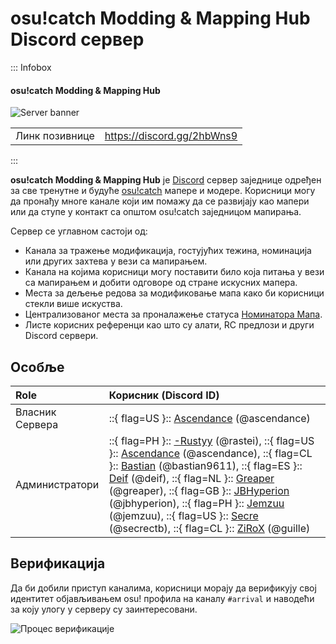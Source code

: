 # osu!catch Modding & Mapping Hub Discord сервер

::: Infobox

<!-- lint ignore heading-increment -->

#### osu!catch Modding & Mapping Hub

![Server banner](img/banner.jpg "osu!catch Modding & Mapping Hub банер сервера, дизајниран од стране корисника Greaper")

|  |  |
| :-- | :-- |
| Линк позивнице | <https://discord.gg/2hbWns9> |

:::

**osu!catch Modding & Mapping Hub** је [Discord](https://discord.com) сервер заједнице одређен за све тренутне и будуће [osu!catch](/wiki/Game_mode/osu!catch) мапере и модере. Корисници могу да пронађу многе канале који им помажу да се развијају као мапери или да ступе у контакт са општом osu!catch заједницом мапирања.

Сервер се углавном састоји од:

- Канала за тражење модификација, гостујућих тежина, номинација или других захтева у вези са мапирањем.
- Канала на којима корисници могу поставити било која питања у вези са мапирањем и добити одговоре од стране искусних мапера.
- Места за дељење редова за модификовање мапа како би корисници стекли више искуства.
- Централизованог места за проналажење статуса [Номинатора Мапа](/wiki/People/Beatmap_Nominators).
- Листе корисних референци као што су алати, RC предлози и други Discord сервери.

## Особље

| Role | Корисник (Discord ID) |
| :-- | :-- |
| Власник Сервера | ::{ flag=US }:: [Ascendance](https://osu.ppy.sh/users/2931883) (@ascendance) |
| Администратори | ::{ flag=PH }:: [-Rustyy](https://osu.ppy.sh/users/16355636) (@rastei), ::{ flag=US }:: [Ascendance](https://osu.ppy.sh/users/2931883) (@ascendance), ::{ flag=CL }:: [Bastian](https://osu.ppy.sh/users/6345176) (@bastian9611), ::{ flag=ES }:: [Deif](https://osu.ppy.sh/users/318565) (@deif), ::{ flag=NL }:: [Greaper](https://osu.ppy.sh/users/2369776) (@greaper), ::{ flag=GB }:: [JBHyperion](https://osu.ppy.sh/users/4879508) (@jbhyperion), ::{ flag=PH }:: [Jemzuu](https://osu.ppy.sh/users/7890134) (@jemzuu), ::{ flag=US }:: [Secre](https://osu.ppy.sh/users/2306637) (@secrectb), ::{ flag=CL }:: [ZiRoX](https://osu.ppy.sh/users/200768) (@guille) |

## Верификација

Да би добили приступ каналима, корисници морају да верификују свој идентитет објављивањем osu! профила на каналу `#arrival` и наводећи за коју улогу у серверу су заинтересовани.

![Процес верификације](img/auth.jpg?1 "Када се придруже серверу, корисници ће објавити свој osu! профил и затражити одређену улогу, а администратор ће у складу са тим изменити њихове профиле")
